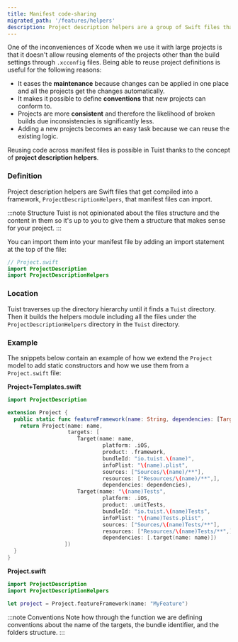 ```yaml
---
title: Manifest code-sharing
migrated_path: '/features/helpers'
description: Project description helpers are a group of Swift files that can be accessed from any project manifest. They are useful to extract common patterns, define project conventions, or simplify the definition of projects.
---
```


One of the inconveniences of Xcode when we use it with large projects is that it doesn't allow reusing elements of the projects other than the build settings through `.xcconfig` files. Being able to reuse project definitions is useful for the following reasons:

- It eases the **maintenance** because changes can be applied in one place and all the projects get the changes automatically.
- It makes it possible to define **conventions** that new projects can conform to.
- Projects are more **consistent** and therefore the likelihood of broken builds due inconsistencies is significantly less.
- Adding a new projects becomes an easy task because we can reuse the existing logic.

Reusing code across manifest files is possible in Tuist thanks to the concept of **project description helpers**.

### Definition

Project description helpers are Swift files that get compiled into a framework, `ProjectDescriptionHelpers`, that manifest files can import.

:::note Structure
Tuist is not opinionated about the files structure and the content in them so it's up to you to give them a structure that makes sense for your project.
:::

You can import them into your manifest file by adding an import statement at the top of the file:

```swift
// Project.swift
import ProjectDescription
import ProjectDescriptionHelpers
```

### Location

Tuist traverses up the directory hierarchy until it finds a `Tuist` directory. Then it builds the helpers module including all the files under the `ProjectDescriptionHelpers` directory in the `Tuist` directory.

### Example

The snippets below contain an example of how we extend the `Project` model to add static constructors and how we use them from a `Project.swift` file:

**Project+Templates.swift**

```swift
import ProjectDescription

extension Project {
  public static func featureFramework(name: String, dependencies: [TargetDependency] = []) -> Project {
    return Project(name: name,
                   targets: [
                      Target(name: name,
                              platform: .iOS,
                              product: .framework,
                              bundleId: "io.tuist.\(name)",
                              infoPlist: "\(name).plist",
                              sources: ["Sources/\(name)/**"],
                              resources: ["Resources/\(name)/**",],
                              dependencies: dependencies),
                      Target(name: "\(name)Tests",
                              platform: .iOS,
                              product: .unitTests,
                              bundleId: "io.tuist.\(name)Tests",
                              infoPlist: "\(name)Tests.plist",
                              sources: ["Sources/\(name)Tests/**"],
                              resources: ["Resources/\(name)Tests/**",],
                              dependencies: [.target(name: name)])
                  ])
  }
}
```

**Project.swift**

```swift
import ProjectDescription
import ProjectDescriptionHelpers

let project = Project.featureFramework(name: "MyFeature")
```

:::note Conventions
Note how through the function we are defining conventions about the name of the targets, the bundle identifier, and the folders structure.
:::
